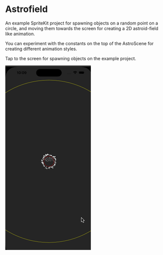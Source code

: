 Astrofield
===

An example SpriteKit project for spawning objects on a random point on a circle, and moving them towards the screen for creating a 2D astroid-field like animation.  

You can experiment with the constants on the top of the AstroScene for creating different animation styles. 

Tap to the screen for spawning objects on the example project. 

![alt tag](./astro.gif)